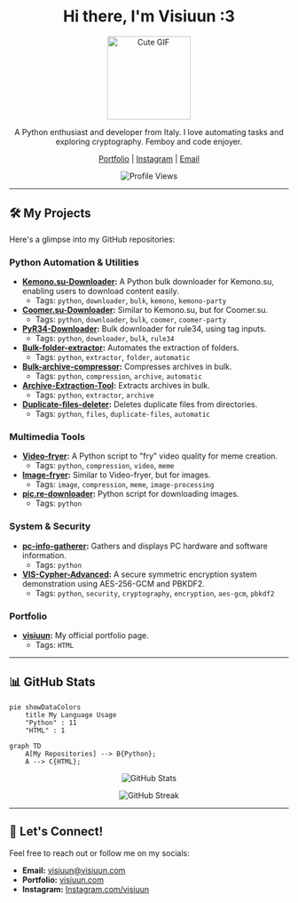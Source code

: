<div align="center">

  <h1>Hi there, I'm Visiuun :3</h1>

  <img src="https://media.giphy.com/media/hvRJCLoE94nzef2iNz/giphy.gif" width="150" alt="Cute GIF" />

  <p>A Python enthusiast and developer from Italy. I love automating tasks and exploring cryptography. Femboy and code enjoyer.</p>

  <p>
    <a href="https://visiuun.com" target="_blank">Portfolio</a> |
    <a href="https://Instagram.com/visiuun" target="_blank">Instagram</a> |
    <a href="mailto:visiuun@visiuun.com">Email</a>
  </p>

  <p align="center">
    <img src="https://komarev.com/ghpvc/?username=visiuun&label=Profile%20views&color=0e75b6&style=flat" alt="Profile Views" />
  </p>
</div>

<hr>

## 🛠️ My Projects

Here's a glimpse into my GitHub repositories:

### Python Automation & Utilities

- **[Kemono.su-Downloader](https://github.com/visiuun/Kemono.su-Downloader):** A Python bulk downloader for Kemono.su, enabling users to download content easily.
  - Tags: `python`, `downloader`, `bulk`, `kemono`, `kemono-party`
- **[Coomer.su-Downloader](https://github.com/visiuun/Coomer.su-Downloader):** Similar to Kemono.su, but for Coomer.su.
  - Tags: `python`, `downloader`, `bulk`, `coomer`, `coomer-party`
- **[PyR34-Downloader](https://github.com/visiuun/PyR34-Downloader):** Bulk downloader for rule34, using tag inputs.
  - Tags: `python`, `downloader`, `bulk`, `rule34`
- **[Bulk-folder-extractor](https://github.com/visiuun/Bulk-folder-extractor):** Automates the extraction of folders.
  - Tags: `python`, `extractor`, `folder`, `automatic`
- **[Bulk-archive-compressor](https://github.com/visiuun/Bulk-archive-compressor):** Compresses archives in bulk.
  - Tags: `python`, `compression`, `archive`, `automatic`
- **[Archive-Extraction-Tool](https://github.com/visiuun/Archive-Extraction-Tool):** Extracts archives in bulk.
  - Tags: `python`, `extractor`, `archive`
- **[Duplicate-files-deleter](https://github.com/visiuun/Duplicate-files-deleter):** Deletes duplicate files from directories.
  - Tags: `python`, `files`, `duplicate-files`, `automatic`

### Multimedia Tools

- **[Video-fryer](https://github.com/visiuun/Video-fryer):** A Python script to "fry" video quality for meme creation.
  - Tags: `python`, `compression`, `video`, `meme`
- **[Image-fryer](https://github.com/visiuun/Image-fryer):** Similar to Video-fryer, but for images.
  - Tags: `image`, `compression`, `meme`, `image-processing`
- **[pic.re-downloader](https://github.com/visiuun/pic.re-downloader):** Python script for downloading images.
  - Tags: `python`

### System & Security

- **[pc-info-gatherer](https://github.com/visiuun/pc-info-gatherer):** Gathers and displays PC hardware and software information.
  - Tags: `python`
- **[VIS-Cypher-Advanced](https://github.com/visiuun/VIS-Cypher-Advanced):** A secure symmetric encryption system demonstration using AES-256-GCM and PBKDF2.
  - Tags: `python`, `security`, `cryptography`, `encryption`, `aes-gcm`, `pbkdf2`

### Portfolio

- **[visiuun](https://github.com/visiuun/visiuun):** My official portfolio page.
  - Tags: `HTML`

<hr>

## 📊 GitHub Stats

```mermaid
pie showDataColors
    title My Language Usage
    "Python" : 11
    "HTML" : 1
```

```mermaid
graph TD
    A[My Repositories] --> B{Python};
    A --> C{HTML};
```

<p align="center">
  <img src="https://github-readme-stats.vercel.app/api?username=visiuun&show_icons=true&theme=radical" alt="GitHub Stats" />
</p>

<p align="center">
  <img src="https://github-readme-streak-stats.herokuapp.com/?user=visiuun&theme=radical" alt="GitHub Streak" />
</p>

<hr>

## 🤝 Let's Connect!

Feel free to reach out or follow me on my socials:

- **Email:** [visiuun@visiuun.com](mailto:visiuun@visiuun.com)
- **Portfolio:** [visiuun.com](https://visiuun.com)
- **Instagram:** [Instagram.com/visiuun](https://Instagram.com/visiuun)

</div>
